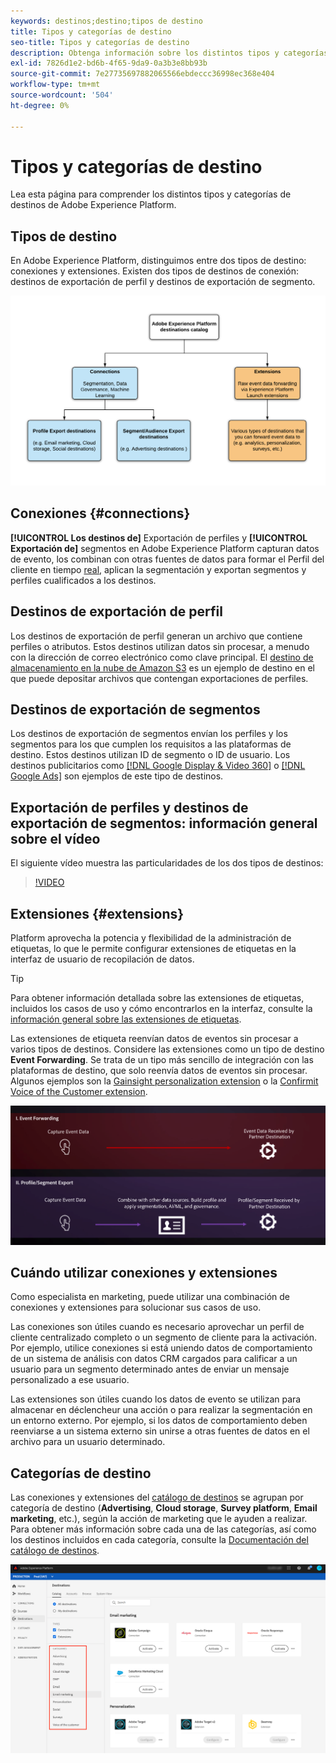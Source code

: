 ```yaml
---
keywords: destinos;destino;tipos de destino
title: Tipos y categorías de destino
seo-title: Tipos y categorías de destino
description: Obtenga información sobre los distintos tipos y categorías de destinos en Adobe Experience Platform.
exl-id: 7826d1e2-bd6b-4f65-9da9-0a3b3e8bb93b
source-git-commit: 7e27735697882065566ebdeccc36998ec368e404
workflow-type: tm+mt
source-wordcount: '504'
ht-degree: 0%

---
```


# Tipos y categorías de destino

Lea esta página para comprender los distintos tipos y categorías de destinos de Adobe Experience Platform.

## Tipos de destino

En Adobe Experience Platform, distinguimos entre dos tipos de destino: conexiones y extensiones. Existen dos tipos de destinos de conexión: destinos de exportación de perfil y destinos de exportación de segmento.

![Tipos de destinos](./assets/destination-types/types-of-destinations.png)

## Conexiones {#connections}

**[!UICONTROL Los destinos de]** Exportación de perfiles y  **[!UICONTROL Exportación de]** segmentos en Adobe Experience Platform capturan datos de evento, los combinan con otras fuentes de datos para formar el Perfil del cliente en tiempo  [real](../profile/home.md), aplican la segmentación y exportan segmentos y perfiles cualificados a los destinos.

## Destinos de exportación de perfil

Los destinos de exportación de perfil generan un archivo que contiene perfiles o atributos. Estos destinos utilizan datos sin procesar, a menudo con la dirección de correo electrónico como clave principal. El [destino de almacenamiento en la nube de Amazon S3](./catalog/cloud-storage/amazon-s3.md) es un ejemplo de destino en el que puede depositar archivos que contengan exportaciones de perfiles.

## Destinos de exportación de segmentos

Los destinos de exportación de segmentos envían los perfiles y los segmentos para los que cumplen los requisitos a las plataformas de destino. Estos destinos utilizan ID de segmento o ID de usuario. Los destinos publicitarios como [[!DNL Google Display & Video 360]](./catalog/advertising/google-dv360.md) o [[!DNL Google Ads]](./catalog/advertising/google-ads-destination.md) son ejemplos de este tipo de destinos.

## Exportación de perfiles y destinos de exportación de segmentos: información general sobre el vídeo

El siguiente vídeo muestra las particularidades de los dos tipos de destinos:

>[!VIDEO](https://video.tv.adobe.com/v/29707?quality=12)

## Extensiones {#extensions}

Platform aprovecha la potencia y flexibilidad de la administración de etiquetas, lo que le permite configurar extensiones de etiquetas en la interfaz de usuario de recopilación de datos.

>[!TIP]
>
>Para obtener información detallada sobre las extensiones de etiquetas, incluidos los casos de uso y cómo encontrarlos en la interfaz, consulte la [información general sobre las extensiones de etiquetas](./catalog/launch-extensions/overview.md).

Las extensiones de etiqueta reenvían datos de eventos sin procesar a varios tipos de destinos. Considere las extensiones como un tipo de destino **Event Forwarding**. Se trata de un tipo más sencillo de integración con las plataformas de destino, que solo reenvía datos de eventos sin procesar. Algunos ejemplos son la [Gainsight personalization extension](./catalog/personalization/gainsight.md) o la [Confirmit Voice of the Customer extension](./catalog/voice/confirmit-digital-feedback.md).

![Etiquetar extensiones en comparación con otros destinos](./assets/common/launch-and-other-destinations.png)

## Cuándo utilizar conexiones y extensiones

Como especialista en marketing, puede utilizar una combinación de conexiones y extensiones para solucionar sus casos de uso.

Las conexiones son útiles cuando es necesario aprovechar un perfil de cliente centralizado completo o un segmento de cliente para la activación. Por ejemplo, utilice conexiones si está uniendo datos de comportamiento de un sistema de análisis con datos CRM cargados para calificar a un usuario para un segmento determinado antes de enviar un mensaje personalizado a ese usuario.

Las extensiones son útiles cuando los datos de evento se utilizan para almacenar en déclencheur una acción o para realizar la segmentación en un entorno externo. Por ejemplo, si los datos de comportamiento deben reenviarse a un sistema externo sin unirse a otras fuentes de datos en el archivo para un usuario determinado.

## Categorías de destino

Las conexiones y extensiones del [catálogo de destinos](https://platform.adobe.com/destination/catalog) se agrupan por categoría de destino (**Advertising**, **Cloud storage**, **Survey platform**, **Email marketing**, etc.), según la acción de marketing que le ayuden a realizar. Para obtener más información sobre cada una de las categorías, así como los destinos incluidos en cada categoría, consulte la [Documentación del catálogo de destinos](./catalog/overview.md).

![Categorías de destino](./assets/destination-types/destination-categories-menu.png)
